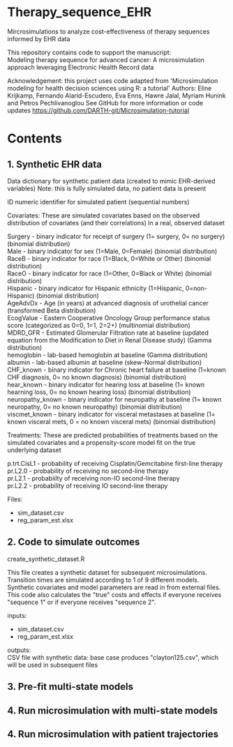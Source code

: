 # Therapy_sequence_EHR
Mircrosimulations to analyze cost-effectiveness of therapy sequences informed by EHR data  
  

This repository contains code to support the manuscript:  
Modeling therapy sequence for advanced cancer: A microsimulation approach leveraging Electronic Health Record data 

Acknowledgement: this project uses code adapted from
 'Microsimulation modeling for health decision sciences using R: a tutorial' 
 Authors: Eline Krijkamp, Fernando Alarid-Escudero, 
          Eva Enns, Hawre Jalal, Myriam Hunink and  Petros Pechlivanoglou
 See GitHub for more information or code updates
 https://github.com/DARTH-git/Microsimulation-tutorial

# Contents

## 1. Synthetic EHR data
Data dictionary for synthetic patient data (created to mimic EHR-derived variables)	
Note: this is fully simulated data, no patient data is present	
	
ID	numeric identifier for simulated patient (sequential numbers)
	
Covariates: These are simulated covariates based on the observed distribution of covariates (and their correlations) in a real, observed dataset	
	
Surgery	- binary indicator for receipt of surgery (1= surgery, 0= no surgery) (binomial distribution)  
Male	- binary indicator for sex (1=Male, 0=Female)  (binomial distribution)  
RaceB	- binary indicator for race (1=Black, 0=White or Other)   (binomial distribution)  
RaceO	- binary indicator for race (1=Other, 0=Black or White)  (binomial distribution)  
Hispanic	- binary indicator for Hispanic ethnicity (1=Hispanic, 0=non-Hispanic)  (binomial distribution)  
AgeAdvDx	- Age (in years) at advanced diagnosis of urothelial cancer (transformed Beta distribution)  
EcogValue	- Eastern Cooperative Oncology Group performance status score (categorized as 0=0, 1=1, 2=2+) (multinomial distribution)  
MDRD_GFR	- Estimated Glomerular Filtration rate at baseline (updated equation from the Modification to Diet in Renal Disease study) (Gamma distribution)  
hemoglobin	- lab-based hemoglobin at baseline (Gamma distribution)  
albumin	- lab-based albumin at baseline (skew-Normal distribution)  
CHF_known - 	binary indicator for Chronic heart failure at baseline (1=known CHF diagnosis, 0= no known diagnosis)  (binomial distribution)  
hear_known	- binary indicator for hearing loss at baseline (1= known hearning loss, 0= no known hearing loss)  (binomial distribution)  
neuropathy_known	- binary indicator for neuropathy at baseline (1= known neuropathy, 0= no known neuropathy)  (binomial distribution)  
viscmet_known	- binary indicator for visceral metastases at baseline (1= known visceral mets, 0 = no known visceral mets)  (binomial distribution)  
	
Treatments: These are predicted probabilities of treatments based on the simulated covariates and a propensity-score model fit on the true underlying dataset	
	
p.trt.CisL1	- probability of receiving Cisplatin/Gemcitabine first-line therapy  
pr.L2.0	- probability of receiving no second-line therapy  
pr.L2.1	- probabiilty of receiving non-IO second-line therapy  
pr.L2.2	- probability of receiving IO second-line therapy  

Files:  
- sim_dataset.csv  
- reg_param_est.xlsx  


## 2. Code to simulate outcomes
create_synthetic_dataset.R

This file creates a synthetic dataset for subsequent microsimulations. 
Transition times are simulated according to 1 of 9 different models. 
Synthetic covariates and model parameters are read in from external files. 
This code also calculates the "true" costs and effects if everyone 
receives "sequence 1" or if everyone receives "sequence 2".
  
inputs:   
- sim_dataset.csv  
- reg_param_est.xlsx  
  
outputs:  
CSV file with synthetic data: base case produces "clayton125.csv", which will be used in subsequent files

## 3. Pre-fit multi-state models

## 4. Run microsimulation with multi-state models

## 4. Run microsimulation with patient trajectories
